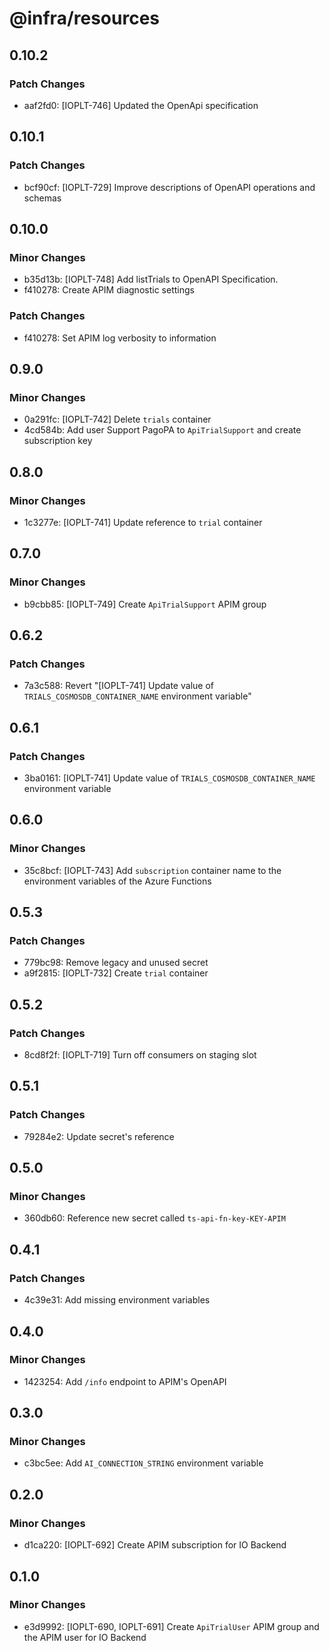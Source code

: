 # @infra/resources

## 0.10.2

### Patch Changes

- aaf2fd0: [IOPLT-746] Updated the OpenApi specification

## 0.10.1

### Patch Changes

- bcf90cf: [IOPLT-729] Improve descriptions of OpenAPI operations and schemas

## 0.10.0

### Minor Changes

- b35d13b: [IOPLT-748] Add listTrials to OpenAPI Specification.
- f410278: Create APIM diagnostic settings

### Patch Changes

- f410278: Set APIM log verbosity to information

## 0.9.0

### Minor Changes

- 0a291fc: [IOPLT-742] Delete `trials` container
- 4cd584b: Add user Support PagoPA to `ApiTrialSupport` and create subscription key

## 0.8.0

### Minor Changes

- 1c3277e: [IOPLT-741] Update reference to `trial` container

## 0.7.0

### Minor Changes

- b9cbb85: [IOPLT-749] Create `ApiTrialSupport` APIM group

## 0.6.2

### Patch Changes

- 7a3c588: Revert "[IOPLT-741] Update value of `TRIALS_COSMOSDB_CONTAINER_NAME` environment variable"

## 0.6.1

### Patch Changes

- 3ba0161: [IOPLT-741] Update value of `TRIALS_COSMOSDB_CONTAINER_NAME` environment variable

## 0.6.0

### Minor Changes

- 35c8bcf: [IOPLT-743] Add `subscription` container name to the environment variables of the Azure Functions

## 0.5.3

### Patch Changes

- 779bc98: Remove legacy and unused secret
- a9f2815: [IOPLT-732] Create `trial` container

## 0.5.2

### Patch Changes

- 8cd8f2f: [IOPLT-719] Turn off consumers on staging slot

## 0.5.1

### Patch Changes

- 79284e2: Update secret's reference

## 0.5.0

### Minor Changes

- 360db60: Reference new secret called `ts-api-fn-key-KEY-APIM`

## 0.4.1

### Patch Changes

- 4c39e31: Add missing environment variables

## 0.4.0

### Minor Changes

- 1423254: Add `/info` endpoint to APIM's OpenAPI

## 0.3.0

### Minor Changes

- c3bc5ee: Add `AI_CONNECTION_STRING` environment variable

## 0.2.0

### Minor Changes

- d1ca220: [IOPLT-692] Create APIM subscription for IO Backend

## 0.1.0

### Minor Changes

- e3d9992: [IOPLT-690, IOPLT-691] Create `ApiTrialUser` APIM group and the APIM user for IO Backend
